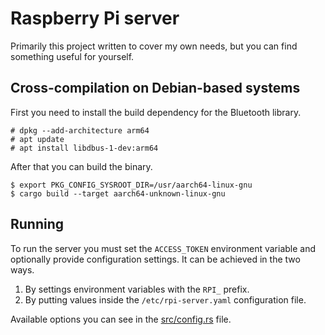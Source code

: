 # Raspberry Pi server
Primarily this project written to cover my own needs, but you can find something useful for
yourself.

## Cross-compilation on Debian-based systems
First you need to install the build dependency for the Bluetooth library.

```
# dpkg --add-architecture arm64
# apt update
# apt install libdbus-1-dev:arm64
```

After that you can build the binary.

```
$ export PKG_CONFIG_SYSROOT_DIR=/usr/aarch64-linux-gnu
$ cargo build --target aarch64-unknown-linux-gnu
```

## Running
To run the server you must set the `ACCESS_TOKEN` environment variable and optionally provide
configuration settings. It can be achieved in the two ways.

1. By settings environment variables with the `RPI_` prefix.
2. By putting values inside the `/etc/rpi-server.yaml` configuration file.

Available options you can see in the [src/config.rs](src/config.rs) file.
